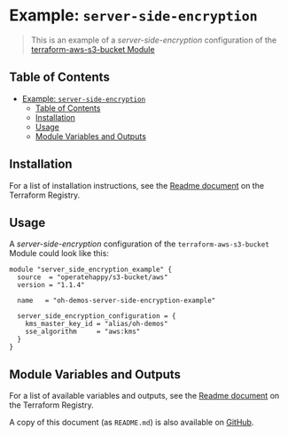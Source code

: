 # Example: `server-side-encryption`

> This is an example of a _server-side-encryption_ configuration of the [terraform-aws-s3-bucket Module](https://registry.terraform.io/modules/operatehappy/s3-bucket/)

## Table of Contents

- [Example: `server-side-encryption`](#example-server-side-encryption)
  - [Table of Contents](#table-of-contents)
  - [Installation](#installation)
  - [Usage](#usage)
  - [Module Variables and Outputs](#module-variables-and-outputs)

## Installation

For a list of installation instructions, see the [Readme document](https://registry.terraform.io/modules/operatehappy/s3-bucket/) on the Terraform Registry.

## Usage

A _server-side-encryption_ configuration of the `terraform-aws-s3-bucket` Module could look like this:

```hcl
module "server_side_encryption_example" {
  source  = "operatehappy/s3-bucket/aws"
  version = "1.1.4"

  name   = "oh-demos-server-side-encryption-example"

  server_side_encryption_configuration = {
    kms_master_key_id = "alias/oh-demos"
    sse_algorithm     = "aws:kms"
  }
}
```

## Module Variables and Outputs

For a list of available variables and outputs, see the [Readme document](https://registry.terraform.io/modules/operatehappy/s3-bucket/) on the Terraform Registry.

A copy of this document (as `README.md`) is also available on [GitHub](https://github.com/operatehappy/terraform-aws-s3-bucket/blob/master/README.md#readme).
